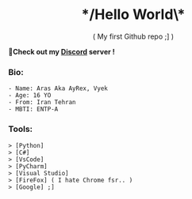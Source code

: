 <h1 class="title" align="center">*/Hello World\*</h1>
<p class="introduction" align="center">( My first Github repo ;] )</p>

💎**Check out my [Discord](https://discord.gg/jxTDYJ7Sjy) server !**
<!-- And don't open this video https://www.youtube.com/watch?v=dQw4w9WgXcQ -->
### **Bio:**

```
- Name: Aras Aka AyRex, Vyek
- Age: 16 YO
- From: Iran Tehran
- MBTI: ENTP-A
```

### **Tools:**
```
> [Python]
> [C#]
> [VsCode]
> [PyCharm]
> [Visual Studio]
> [FireFox] ( I hate Chrome fsr.. )
> [Google] ;] 
```
